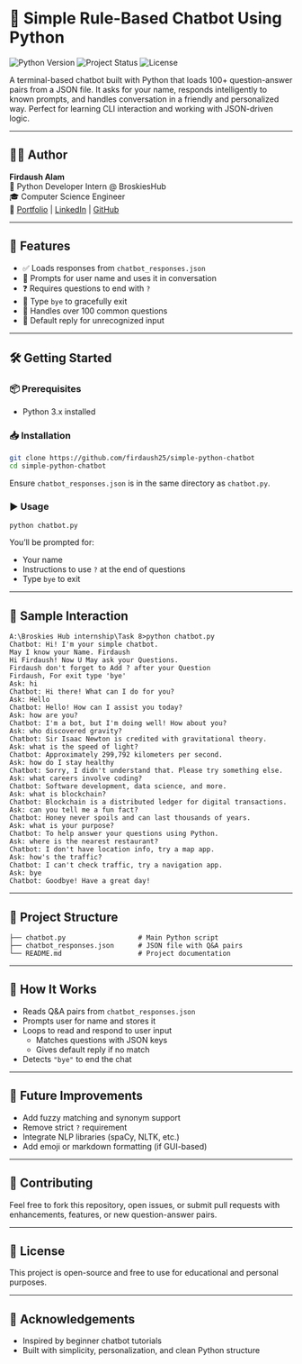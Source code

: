 
# 🤖 Simple Rule-Based Chatbot Using Python

![Python Version](https://img.shields.io/badge/python-3.6%2B-blue.svg)
![Project Status](https://img.shields.io/badge/status-active-green)
![License](https://img.shields.io/badge/license-open--source-lightgrey)

A terminal-based chatbot built with Python that loads 100+ question-answer pairs from a JSON file. It asks for your name, responds intelligently to known prompts, and handles conversation in a friendly and personalized way. Perfect for learning CLI interaction and working with JSON-driven logic.

---

## 🧑‍💻 Author

**Firdaush Alam**  
📍 Python Developer Intern @ BroskiesHub  
🎓 Computer Science Engineer  
🔗 [Portfolio](https://firdaushalamportfolio.netlify.app/) | [LinkedIn](https://www.linkedin.com/in/firdaush-alam) | [GitHub](https://github.com/firdaush25)

---

## 🚀 Features

- ✅ Loads responses from `chatbot_responses.json`
- 🧑 Prompts for user name and uses it in conversation
- ❓ Requires questions to end with `?`
- 👋 Type `bye` to gracefully exit
- 💬 Handles over 100 common questions
- 🤷 Default reply for unrecognized input

---

## 🛠️ Getting Started

### 📦 Prerequisites

- Python 3.x installed

### 📥 Installation

```bash
git clone https://github.com/firdaush25/simple-python-chatbot
cd simple-python-chatbot
```

Ensure `chatbot_responses.json` is in the same directory as `chatbot.py`.

### ▶️ Usage

```bash
python chatbot.py
```

You’ll be prompted for:

- Your name  
- Instructions to use `?` at the end of questions  
- Type `bye` to exit

---

## 💬 Sample Interaction

```plaintext
A:\Broskies Hub internship\Task 8>python chatbot.py
Chatbot: Hi! I'm your simple chatbot.
May I know your Name. Firdaush
Hi Firdaush! Now U May ask your Questions.
Firdaush don't forget to Add ? after your Question
Firdaush, For exit type 'bye'
Ask: hi
Chatbot: Hi there! What can I do for you?
Ask: Hello
Chatbot: Hello! How can I assist you today?
Ask: how are you?
Chatbot: I'm a bot, but I'm doing well! How about you?
Ask: who discovered gravity?
Chatbot: Sir Isaac Newton is credited with gravitational theory.
Ask: what is the speed of light?
Chatbot: Approximately 299,792 kilometers per second.
Ask: how do I stay healthy
Chatbot: Sorry, I didn't understand that. Please try something else.
Ask: what careers involve coding?
Chatbot: Software development, data science, and more.
Ask: what is blockchain?
Chatbot: Blockchain is a distributed ledger for digital transactions.
Ask: can you tell me a fun fact?
Chatbot: Honey never spoils and can last thousands of years.
Ask: what is your purpose?
Chatbot: To help answer your questions using Python.
Ask: where is the nearest restaurant?
Chatbot: I don't have location info, try a map app.
Ask: how's the traffic?
Chatbot: I can't check traffic, try a navigation app.
Ask: bye
Chatbot: Goodbye! Have a great day!
```

---

## 📁 Project Structure

```
├── chatbot.py                  # Main Python script
├── chatbot_responses.json      # JSON file with Q&A pairs
└── README.md                   # Project documentation
```

---

## 🧠 How It Works

- Reads Q&A pairs from `chatbot_responses.json`
- Prompts user for name and stores it
- Loops to read and respond to user input
  - Matches questions with JSON keys
  - Gives default reply if no match
- Detects `"bye"` to end the chat

---

## 🌱 Future Improvements

- Add fuzzy matching and synonym support  
- Remove strict `?` requirement  
- Integrate NLP libraries (spaCy, NLTK, etc.)  
- Add emoji or markdown formatting (if GUI-based)

---

## 📢 Contributing

Feel free to fork this repository, open issues, or submit pull requests with enhancements, features, or new question-answer pairs.

---

## 📜 License

This project is open-source and free to use for educational and personal purposes.

---

## 🙌 Acknowledgements

- Inspired by beginner chatbot tutorials  
- Built with simplicity, personalization, and clean Python structure

